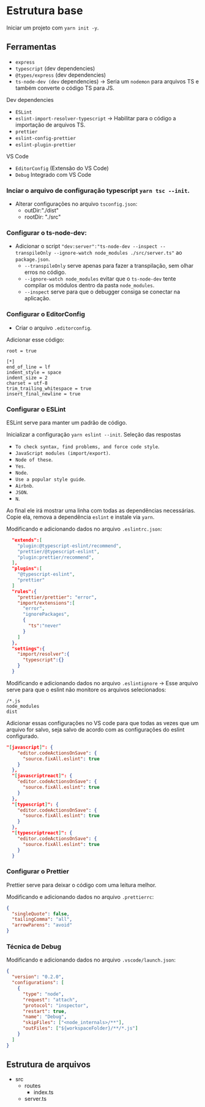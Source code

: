 # Estrutura base

Iniciar um projeto com `yarn init -y`.

## Ferramentas

- `express`
- `typescript` (dev dependencies)
- `@types/express` (dev dependencies)
- `ts-node-dev (dev` dependencies) -> Seria um `nodemon` para arquivos TS e também converte o código TS para JS.

Dev dependencies

- `ESLint`
- `eslint-import-resolver-typescript` -> Habilitar para o código a importação de arquivos TS.
- `prettier`
- `eslint-config-prettier`
- `eslint-plugin-prettier`

VS Code

- `EditorConfig` (Extensão do VS Code)
- `Debug` Integrado com VS Code

### Inciar o arquivo de configuração typescript `yarn tsc --init`.

- Alterar configurações no arquivo `tsconfig.json`:
  - outDir:"./dist"
  - rootDir: "./src"

### Configurar o ts-node-dev:

- Adicionar o script `"dev:server":"ts-node-dev --inspect --transpileOnly --ignore-watch node_modules ./src/server.ts"` ao `package.json`.
  - `--transpileOnly` serve apenas para fazer a transpilação, sem olhar erros no código.
  - `--ignore-watch node_modules` evitar que o `ts-node-dev` tente compilar os módulos dentro da pasta `node_modules`.
  - `--inspect` serve para que o debugger consiga se conectar na aplicação.

### Configurar o EditorConfig

- Criar o arquivo `.editorconfig`.

Adicionar esse código:

```Properties
root = true

[*]
end_of_line = lf
indent_style = space
indent_size = 2
charset = utf-8
trim_trailing_whitespace = true
insert_final_newline = true

```

### Configurar o ESLint

ESLint serve para manter um padrão de código.

Inicializar a configuração `yarn eslint --init`.
Seleção das respostas

- `To check syntax, find problems, and force code style`.
- `JavaScript modules (import/export)`.
- `Node of these`.
- `Yes`.
- `Node`.
- `Use a popular style guide`.
- `Airbnb`.
- `JSON`.
- `N`.

Ao final ele irá mostrar uma linha com todas as dependências necessárias. Copie ela, remova a dependência `eslint` e instale via `yarn`.

Modificando e adicionando dados no arquivo `.eslintrc.json`:

```json
  "extends":[
    "plugin:@typescript-eslint/recommend",
    "prettier/@typescript-eslint",
    "plugin:prettier/recommend",
  ],
  "plugins":[
    "@typescript-eslint",
    "prettier"
  ]
  "rules":{
    "prettier/prettier": "error",
    "import/extensions":[
      "error",
      "ignorePackages",
      {
        "ts":"never"
      }
    ]
  },
  "settings":{
    "import/resolver":{
      "typescript":{}
    }
  }
```

Modificando e adicionando dados no arquivo `.eslintignore` -> Esse arquivo serve para que o eslint não monitore os arquivos selecionados:

```ignore
/*.js
node_modules
dist
```

Adicionar essas configurações no VS code para que todas as vezes que um arquivo for salvo, seja salvo de acordo com as configurações do eslint configurado.

```JSON
"[javascript]": {
    "editor.codeActionsOnSave": {
      "source.fixAll.eslint": true
    }
  },
  "[javascriptreact]": {
    "editor.codeActionsOnSave": {
      "source.fixAll.eslint": true
    }
  },
  "[typescript]": {
    "editor.codeActionsOnSave": {
      "source.fixAll.eslint": true
    }
  },
  "[typescriptreact]": {
    "editor.codeActionsOnSave": {
      "source.fixAll.eslint": true
    }
  }
```

### Configurar o Prettier

Prettier serve para deixar o código com uma leitura melhor.

Modificando e adicionando dados no arquivo `.prettierrc`:

```json
{
  "singleQuote": false,
  "tailingComma": "all",
  "arrowParens": "avoid"
}
```

### Técnica de Debug

Modificando e adicionando dados no arquivo `.vscode/launch.json`:

```json
{
  "version": "0.2.0",
  "configurations": [
    {
      "type": "node",
      "request": "attach",
      "protocol": "inspector",
      "restart": true,
      "name": "Debug",
      "skipFiles": ["<node_internals>/**"],
      "outFiles": ["${workspaceFolder}/**/*.js"]
    }
  ]
}
```

## Estrutura de arquivos

- src
  - routes
    - index.ts
  - server.ts
